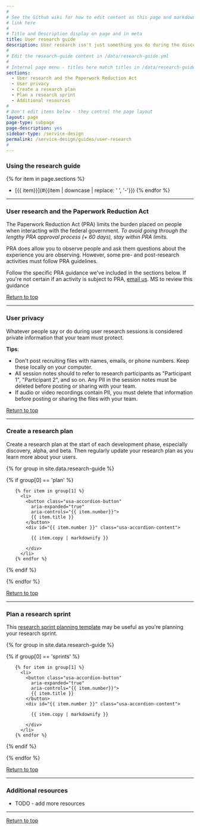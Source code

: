 ```yaml
---
#
# See the Github wiki for how to edit content on this page and markdown styles you can use:
# link here
#
# Title and Description display on page and in meta
title: User research guide
description: User research isn't just something you do during the discovery phase. You'll do it throughout the service lifecycle, checking in with your users to answer questions you have about how to improve your service.
#
# Edit the research-guide content in /data/research-guide.yml
#
# Internal page menu - titles here match titles in /data/research-guide.yml
sections:
  - User research and the Paperwork Reduction Act
  - User privacy
  - Create a research plan
  - Plan a research sprint
  - Additional resources
#
# Don't edit items below - they control the page layout
layout: page
page-type: subpage
page-description: yes
sidebar-type: /service-design
permalink: /service-design/guides/user-research
#
---
```


### Using the research guide

{% for item in page.sections %}
* [{{ item}}](#{{item | downcase | replace: ' ', '-'}})
{% endfor %}

<hr>

### User research and the Paperwork Reduction Act

The Paperwork Reduction Act (PRA) limits the burden placed on people when interacting with the federal government. *To avoid going through the lengthy PRA approval process (+ 60 days), stay within PRA limits.*

PRA does allow you to observe people and ask them questions about the experience you are observing. However, some pre- and post-research activities must follow PRA guidelines.

Follow the specific PRA guidance we've included in the sections below. If you're not certain if an activity is subject to PRA, [email us](mailto:site.contact-handbook). <span class="todo">MS to review this guidance</span>

<a href="#">Return to top</a>

<hr>

### User privacy

Whatever people say or do during user research sessions is considered private information that your team must protect.

**Tips**:
* Don't post recruiting files with names, emails, or phone numbers. Keep these locally on your computer.
* All session notes should to refer to research participants as "Participant 1", "Participant 2", and so on. Any PII in the session notes must be deleted before posting or sharing with your team.
* If audio or video recordings contain PII, you must delete that information before posting or sharing the files with your team.

<a href="#">Return to top</a>

<hr>

### Create a research plan

Create a research plan at the start of each development phase, especially discovery, alpha, and beta. Then regularly update your research plan as you learn more about your users.

{% for group in site.data.research-guide %}

  {% if group[0] == 'plan' %}

  <ul class="usa-accordion">

    {% for item in group[1] %}
      <li>
        <button class="usa-accordion-button"
          aria-expanded="true"
          aria-controls="{{ item.number}}">
          {{ item.title }}
        </button>
        <div id="{{ item.number }}" class="usa-accordion-content">

          {{ item.copy | markdownify }}

        </div>
      </li>      
    {% endfor %}

  </ul>

  {% endif %}

{% endfor %}

<a href="#">Return to top</a>

<hr>


### Plan a research sprint

This [research sprint planning template](../resources/research-sprints) may be useful as you're planning your research sprint.

{% for group in site.data.research-guide %}

  {% if group[0] == 'sprints' %}

  <ul class="usa-accordion">

    {% for item in group[1] %}
      <li>
        <button class="usa-accordion-button"
          aria-expanded="true"
          aria-controls="{{ item.number}}">
          {{ item.title }}
        </button>
        <div id="{{ item.number }}" class="usa-accordion-content">

          {{ item.copy | markdownify }}

        </div>
      </li>      
    {% endfor %}

  </ul>

  {% endif %}

{% endfor %}

<a href="#">Return to top</a>

<hr>

### Additional resources

 * <span class="todo">TODO - add more resources</span>

<hr>

<a href="#">Return to top</a>
